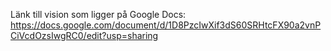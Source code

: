 Länk till vision som ligger på Google Docs: 
https://docs.google.com/document/d/1D8PzcIwXif3dS60SRHtcFX90a2vnPCiVcdOzsIwgRC0/edit?usp=sharing
